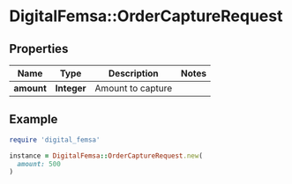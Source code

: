 # DigitalFemsa::OrderCaptureRequest

## Properties

| Name | Type | Description | Notes |
| ---- | ---- | ----------- | ----- |
| **amount** | **Integer** | Amount to capture |  |

## Example

```ruby
require 'digital_femsa'

instance = DigitalFemsa::OrderCaptureRequest.new(
  amount: 500
)
```

